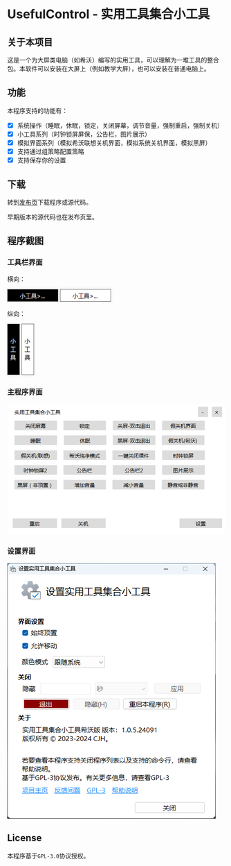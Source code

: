 # UsefulControl - 实用工具集合小工具

## 关于本项目

这是一个为大屏类电脑（如希沃）编写的实用工具，可以理解为一堆工具的整合包。本软件可以安装在大屏上（例如教学大屏），也可以安装在普通电脑上。

## 功能

本程序支持的功能有：

- [x] 系统操作（睡眠，休眠，锁定，关闭屏幕，调节音量，强制重启，强制关机）
- [x] 小工具系列（时钟锁屏屏保，公告栏，图片展示）
- [x] 模拟界面系列（模拟希沃联想关机界面，模拟系统关机界面，模拟黑屏）
- [x] 支持通过组策略配置策略
- [x] 支持保存你的设置

## 下载

转到[发布页](https://github.com/cjhdevact/UsefulControl/releases)下载程序或源代码。

早期版本的源代码也在发布页里。

## 程序截图

### 工具栏界面

横向：

![工具栏界面（横向深色）](Assets/ui1.png)      ![工具栏界面（横向浅色）](Assets/ui1light.png)

纵向：

![工具栏界面（纵向深色）](Assets/ui2.png)      ![工具栏界面（纵向浅色）](Assets/ui2light.png)

### 主程序界面

![主程序界面（浅色）](Assets/uimain.png)

### 设置界面

![设置界面](Assets/uisetting.png)

## License

本程序基于`GPL-3.0`协议授权。